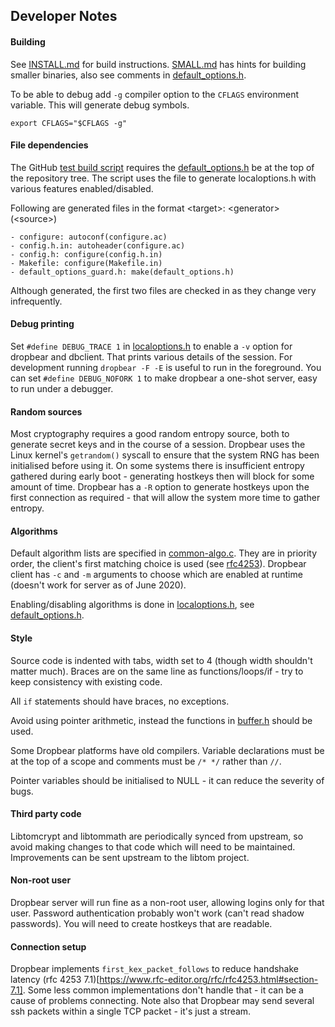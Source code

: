 ## Developer Notes

#### Building

See [INSTALL.md](INSTALL.md) for build instructions.
[SMALL.md](SMALL.md) has hints for building smaller binaries, also see comments in [default_options.h](./default_options.h).

To be able to debug add `-g` compiler option to the `CFLAGS` environment variable. This will generate debug symbols.
```
export CFLAGS="$CFLAGS -g"
```

#### File dependencies
The GitHub [test build script](./github/workflows/build.yml) requires the [default_options.h](./default_options.h) be at the top of the repository tree. The script uses the file to generate localoptions.h with various features enabled/disabled.

Following are generated files in the format \<target\>: \<generator\>(\<source\>)
```
- configure: autoconf(configure.ac)
- config.h.in: autoheader(configure.ac)
- config.h: configure(config.h.in)
- Makefile: configure(Makefile.in)
- default_options_guard.h: make(default_options.h)
```
Although generated, the first two files are checked in as they change very infrequently.

#### Debug printing

Set `#define DEBUG_TRACE 1` in [localoptions.h](./localoptions.h) to enable a `-v` option for dropbear and dbclient. That prints various details of the session. For development running `dropbear -F -E` is useful to run in the foreground. You can set `#define DEBUG_NOFORK 1` to make dropbear a one-shot server, easy to run under a debugger.

#### Random sources

Most cryptography requires a good random entropy source, both to generate secret keys and in the course of a session. Dropbear uses the Linux kernel's `getrandom()` syscall to ensure that the system RNG has been initialised before using it. On some systems there is insufficient entropy gathered during early boot - generating hostkeys then will block for some amount of time. Dropbear has a `-R` option to generate hostkeys upon the first connection as required - that will allow the system more time to gather entropy.

#### Algorithms

Default algorithm lists are specified in [common-algo.c](./src/common-algo.c). They are in priority order, the client's first matching choice is used (see [rfc4253](https://www.rfc-editor.org/rfc/rfc4253.html)). Dropbear client has `-c` and `-m` arguments to choose which are enabled at runtime (doesn't work for server as of June 2020).

Enabling/disabling algorithms is done in [localoptions.h](./localoptions.h), see [default_options.h](./default_options.h).

#### Style

Source code is indented with tabs, width set to 4 (though width shouldn't matter much). Braces are on the same line as functions/loops/if - try to keep consistency with existing code.

All `if` statements should have braces, no exceptions.

Avoid using pointer arithmetic, instead the functions in [buffer.h](./src/buffer.h) should be used.

Some Dropbear platforms have old compilers. Variable declarations must be at the top of a scope and comments must be `/* */` rather than `//`.

Pointer variables should be initialised to NULL - it can reduce the severity of bugs.

#### Third party code

Libtomcrypt and libtommath are periodically synced from upstream, so avoid making changes to that code which will need to be maintained. Improvements can be sent upstream to the libtom project.

#### Non-root user

Dropbear server will run fine as a non-root user, allowing logins only for that user. Password authentication probably won't work (can't read shadow passwords). You will need to create hostkeys that are readable.

#### Connection setup

Dropbear implements `first_kex_packet_follows` to reduce handshake latency (rfc 4253 7.1)[https://www.rfc-editor.org/rfc/rfc4253.html#section-7.1]. Some less common implementations don't handle that - it can be a cause of problems connecting. Note also that Dropbear may send several ssh packets within a single TCP packet - it's just a stream.
